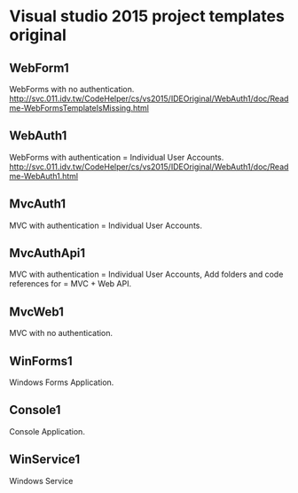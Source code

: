 # Visual studio 2015 project templates original

## WebForm1 
WebForms with no authentication.
http://svc.011.idv.tw/CodeHelper/cs/vs2015/IDEOriginal/WebAuth1/doc/Readme-WebFormsTemplateIsMissing.html

## WebAuth1 
WebForms with authentication = Individual User Accounts.
http://svc.011.idv.tw/CodeHelper/cs/vs2015/IDEOriginal/WebAuth1/doc/Readme-WebAuth1.html

## MvcAuth1
MVC with authentication = Individual User Accounts.

## MvcAuthApi1
MVC with authentication = Individual User Accounts,
Add folders and code references for = MVC + Web API.
  
## MvcWeb1
MVC with no authentication.

## WinForms1
Windows Forms Application.

## Console1
Console Application.

## WinService1
Windows Service
